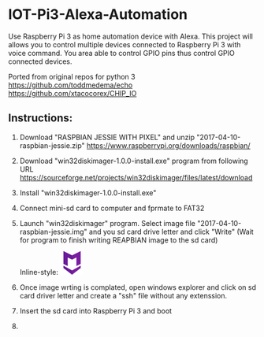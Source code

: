 # IOT-Pi3-Alexa-Automation
Use Raspberry Pi 3 as home automation device with Alexa. This project will allows you to control multiple devices connected to Raspberry Pi 3 with voice command. You area able to control GPIO pins thus control GPIO connected devices.

Ported from original repos for python 3
https://github.com/toddmedema/echo
https://github.com/xtacocorex/CHIP_IO 

## Instructions:

1. Download "RASPBIAN JESSIE WITH PIXEL" and unzip "2017-04-10-raspbian-jessie.zip"
  https://www.raspberrypi.org/downloads/raspbian/

1. Download "win32diskimager-1.0.0-install.exe" program from following URL
  https://sourceforge.net/projects/win32diskimager/files/latest/download

1. Install "win32diskimager-1.0.0-install.exe"

1. Connect mini-sd card to computer and fprmate to FAT32
  
1. Launch "win32diskimager" program. Select image file "2017-04-10-raspbian-jessie.img" and you sd card drive letter and click "Write"
  (Wait for program to finish writing REAPBIAN image to the sd card)
      
      Inline-style: 
    ![alt text](https://github.com/adam-p/markdown-here/raw/master/src/common/images/icon48.png "Logo Title Text 1")

1. Once image wrting is complated, open windows explorer and click on sd card driver letter and create a "ssh" file without any extenssion.

1. Insert the sd card into Raspberry Pi 3 and boot

1. 
